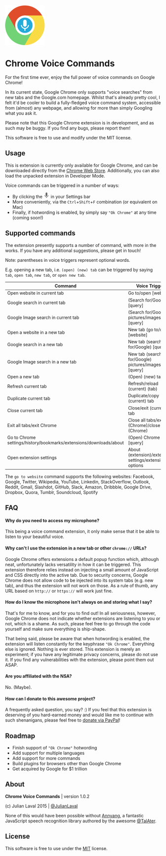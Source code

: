 ![Logo](https://raw.githubusercontent.com/JulianLaval/chrome-voice-commands/master/img/icon128.png) 
# Chrome Voice Commands 
For the first time ever, enjoy the full power of voice commands on Google Chrome!

In its current state, Google Chrome only supports "voice searches" from new tabs and the Google.com homepage. Whilst that's already pretty cool, I felt it'd be cooler to build a fully-fledged voice command system, accessible from (almost) any webpage, and allowing for more than simply Googling what you ask it.
                                    
Please note that this Google Chrome extension is in development, and as such may be buggy. If you find any bugs, please report them!

This software is free to use and modify under the MIT license.

## Usage
This is extension is currently only available for Google Chrome, and can be downloaded directly from the [Chrome Web Store](https://chrome.google.com/webstore/detail/chrome-voice-commands/oldilblokdgdcfifkoenidjfeapbhjkn). Additionally, you can also load the unpacked extension in Developer Mode.

Voice commands can be triggered in a number of ways:

- By clicking the ![Browser icon](https://raw.githubusercontent.com/JulianLaval/chrome-voice-commands/master/img/browser-icon19.png) in your Settings bar
- More conveniently, via the `Ctrl`+`Shift`+`F` combination (or equivalent on Mac)
- Finally, if hotwording is enabled, by simply say `"Ok Chrome"` at any time (coming soon!)

## Supported commands

The extension presently supports a number of command, with more in the works. If you have any additional suggestions, please get in touch!

Note: parentheses in voice triggers represent optional words.

E.g. opening a new tab, i.e. `(open) (new) tab` can be triggered by saying `tab`, `open tab`, `new tab`, or `open new tab`.

Command | Voice Trigger
--- | ---
Open website in current tab | Go to/open [website]
Google search in current tab | (Search for/Google) [query]
Google Image search in current tab | (Search for/Google) pictures/images of [query]
Open a website in a new tab | New tab (go to/open) [website]
Google search in a new tab | New tab (search for/Google) [query]
Google Image search in a new tab | New tab (search for/Google) pictures/images of [query]
Open a new tab | (Open) (new) tab
Refresh current tab | Refresh/reload (current) (tab)
Duplicate current tab | Duplicate/copy (current) tab
Close current tab | Close/exit (current) tab
Exit all tabs/exit Chrome | Close all tabs/exit (Chrome)/close (Chrome)
Go to Chrome settings/history/bookmarks/extensions/downloads/about | (Open) Chrome [query]
Open extension settings | About (extension)/extension settings/extension options

The `go to website` command supports the following websites:
Facebook, Google, Twitter, Wikipedia, YouTube, Linkedin, StackOverflow, Outlook, Reddit, Gmail,
Slashdot, GitHub, Slack, Amazon, Dribbble, Google Drive, Dropbox, Quora, Tumblr, Soundcloud, Spotify

## FAQ

#### Why do you need to access my microphone?

This being a voice command extension, it only make sense that it be able to listen to your beautiful voice.

#### Why can't I use the extension in a new tab or other `chrome://` URLs?

Google Chrome offers extensions a default popup function which, although neat, unfortunately lacks versatility in how it can be triggered. This extension therefore relies instead on injecting a small amount of JavaScript and CSS directly into the active tab. Due to security concerns, Google Chrome does not allow code to be injected into its system tabs (e.g. new tab), and thus the extension will not work on those. As a rule of thumb, any URL based on `http://` or `https://` will work just fine.

#### How do I know the microphone isn't always on and storing what I say?

That's for me to know, and for you to find out! In all seriousness, however, Google Chrome does not indicate whether extensions are listening to you or not, which is a shame. As such, please feel free to go through the code yourself and make sure everything is ship-shape.

That being said, please be aware that when hotwording is enabled, the extension will listen constantly for the keyphrase `"Ok Chrome"`. Everything else is ignored. Nothing is ever stored. This extension is merely an experiment; if you have any legitimate privacy concerns, please do not use it. If you find any vulnerabilities with the extension, please point them out ASAP.

#### Are you affiliated with the NSA?

No. (Maybe).

#### How can I donate to this awesome project?

A frequently asked question, you say? :) If you feel that this extension is deserving of you hard-earned money and would like me to continue with such shenanigans, please feel free to [donate via PayPal](https://www.paypal.com/cgi-bin/webscr?cmd=_s-xclick&hosted_button_id=45HWRHYS6QZVW)!

## Roadmap

* Finish support of `"Ok Chrome"` hotwording
* Add support for multiple languages
* Add support for more commands
* Build plugins for browsers other than Google Chrome
* Get acquired by Google for $1 trillion

## About

**Chrome Voice Commands** | version 1.0.2

(c) Julian Laval 2015 | [@JulianLaval](https://twitter.com/JulianLaval)

None of this would have been possible without [Annyang](https://github.com/TalAter/annyang), a fantastic JavaScript speech recognition library authored by the awesome [@TalAter](https://twitter.com/TalAter).

## License
This software is free to use under the [MIT](https://github.com/JulianLaval/chrome-voice-commands/blob/master/LICENSE) license.
